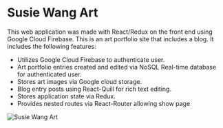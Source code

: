 # Susie Wang Art

This web application was made with React/Redux on the front end using Google Cloud Firebase. This is an art portfolio site that includes a blog. It includes the following features:

* Utilizes Google Cloud Firebase to authenticate user.
* Art portfolio entries created and edited via NoSQL Real-time database for authenticated user.
* Stores art images via Google cloud storage.
* Blog entry posts using React-Quill for rich text editing.
* Stores application state via Redux.
* Provides nested routes via React-Router allowing show page

![Susie Wang Art](https://firebasestorage.googleapis.com/v0/b/susie-wang-art.appspot.com/o/images%2Fsusie_wang_art_github.PNG?alt=media&token=3501e620-c88c-4770-a0b7-1bc9583ace07)